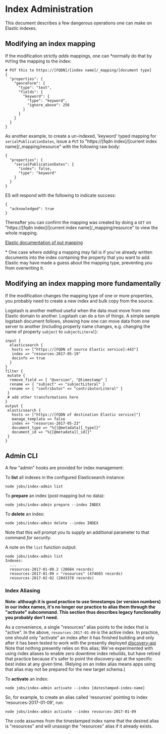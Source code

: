 # Index Administration

This document describes a few dangerous operations one can make on Elastic indexes.

## Modifying an index mapping

If the modification strictly *adds* mappings, one can *normally do that by `PUT`ing the mapping to the index:

```
# PUT this to https://[FQDN]/[index name]/_mapping/[document type]
{
  "properties": {
    "genreForm": {
      "type": "text",
      "fields": {
        "keyword": {
          "type": "keyword",
          "ignore_above": 256
        }
      }
    }
  }
}
```

As another example, to create a un-indexed, 'keyword' typed mapping for `serialPublicationDates`, issue a `PUT` to "https://[fqdn index]/[current index name]/_mapping/resource" with the following raw body:
```
{
  "properties": {
    "serialPublicationDates": {
      "index": false,
      "type": "keyword"
    }
  }
}
```

ES will respond with the following to indicate success:

```
{
  "acknowledged": true
}
```

Thereafter you can confirm the mapping was created by doing a `GET` on "https://[fqdn index]/[current index name]/_mapping/resource" to view the whole mapping.

[Elastic documentation of put mapping](https://www.elastic.co/guide/en/elasticsearch/reference/current/indices-put-mapping.html)

 \* One case where *adding* a mapping may fail is if you've already written documents into the index containing the property that you want to add. Elastic may have made a guess about the mapping type, preventing you from overwriting it.

## Modifying an index mapping more fundamentally

If the modification changes the mapping type of one or more properties, you probably need to create a new index and bulk copy from the source. 

Logstash is another method useful when the data must move from one Elastic domain to another. Logstash can do a ton of things. A simple sample logstash document follows, showing how one can move data from one server to another (including property name changes, e.g. changing the name of property `subject` to `subjectLiteral`):

```
input {
  elasticsearch {
   hosts => ["https://[FQDN of source Elastic service]:443"]
   index => "resources-2017-05-19"
   docinfo => true
  }
}
filter {
 mutate {
  remove_field => [ "@version", "@timestamp" ]
  rename => { "subject" => "subjectLiteral" }
  rename => { "contributor" => "contributorLiteral" }
 }
 # add other transformations here
}
output {
 elasticsearch {
   hosts => ["https://[FQDN of destination Elastic service]"]
   manage_template => false
   index => "resources-2017-05-23"
   document_type => "%{[@metadata][_type]}"
   document_id => "%{[@metadata][_id]}"
 }
}
```

## Admin CLI

A few "admin" hooks are provided for index management:

To **list** all indexes in the configured Elasticsearch instance:

`node jobs/index-admin list`

To **prepare** an index (post mapping but no data):

`node jobs/index-admin prepare --index INDEX`

To **delete** an index:

`node jobs/index-admin delete --index INDEX`

Note that this will prompt you to supply an additional parameter to that command *for security*.

A note on the `list` function output:

```
node jobs/index-admin list
Indexes:
  ...
  resources-2017-01-09.2 (20684 records)
  resources-2017-01-09 > "resources" (474603 records)
  resources-2017-02-02 (2043378 records)
```

### Index Aliasing

**Note: although it is good practice to use timestamps (or version numbers) in our index names, it's no longer our practice to alias them through the "activate" subcommand. This section thus describes legacy functionality you probably don't need.**

As a convenience, a single "resources" alias points to the index that is "active". In the above, `resources-2017-01-09` is the active index. In practice, one should only "activate" an index after it has finished building and only after it has been tested to work with the presently deployed [discovery-api](https://github.com/nypl-discovery/discovery-api) Note that nothing presently relies on this alias; We've experimented with using index aliases to enable zero downtime index rebuilds, but have retired that practice because it's safer to point the discovery-api at the specific best index at any given time. (Relying on an index alias means apps using that alias may not be prepared for the new target schema.)

To **activate** an index:

`node jobs/index-admin activate --index [datestamped-index-name]`

So, for example, to create an alias called 'resources' pointing to index 'resources-2017-01-09', run:

`node jobs/index-admin activate --index resources-2017-01-09`

The code assumes from the timestamped index name that the desired alias is "resources" and will unassign the "resources" alias if it already exists.


